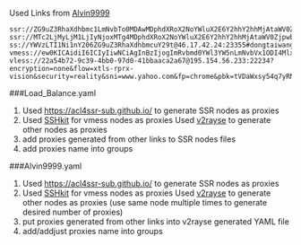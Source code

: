 Used Links from [Alvin9999](https://github.com/Alvin9999/new-pac)
```
ssr://ZG9uZ3RhaXdhbmc1LmNvbTo0MDAwMDphdXRoX2NoYWluX2E6Y2hhY2hhMjAtaWV0Zjp0bHMxLjJfdGlja2V0X2F1dGg6Wkc5dVozUmhhWGRoYm1jdVkyOXQvP29iZnNwYXJhbT0mcmVtYXJrcz1aRzl1WjNSaGFYZGhibWN1WTI5dDVyU2I1cDJKNTUtMg
ssr://MTc2LjMyLjM1LjIyNjoxMTg4MDphdXRoX2NoYWluX2E6Y2hhY2hhMjAtaWV0ZjpwbGFpbjpaRzl1WjNSaGFYZGhibWN1WTI5dC8_b2Jmc3BhcmFtPSZyZW1hcmtzPVpHOXVaM1JoYVhkaGJtY3VZMjl0Nkk2cjVwYXY1NmVS
ss://YWVzLTI1Ni1nY206ZG9uZ3RhaXdhbmcuY29t@46.17.42.24:23355#dongtaiwang.com%E8%8A%82%E7%82%B9ss
vmess://ew0KICAidiI6ICIyIiwNCiAgInBzIjogImRvbmd0YWl3YW5nLmNvbVx1ODI4Mlx1NzBCOTEiLA0KICAiYWRkIjogIjE4NS4yMi4xNTMuNzMiLA0KICAicG9ydCI6ICIxNzYzNSIsDQogICJpZCI6ICJhZjdmMDdkYy1kNzI2LTRiMWUtOTY3ZC1kYmI2YzU5NDk5OWYiLA0KICAiYWlkIjogIjAiLA0KICAic2N5IjogImF1dG8iLA0KICAibmV0IjogIndzIiwNCiAgInR5cGUiOiAibm9uZSIsDQogICJob3N0IjogInd3dy5iaW5nLmNvbSIsDQogICJwYXRoIjogImdpdGh1Yi5jb20vQWx2aW45OTk5IiwNCiAgInRscyI6ICIiLA0KICAic25pIjogIiIsDQogICJhbHBuIjogIiIsDQogICJmcCI6ICIiDQp9
vless://22a54b72-9c39-4bb0-97d0-41bbaaca2a67@195.154.56.233:22234?encryption=none&flow=xtls-rprx-vision&security=reality&sni=www.yahoo.com&fp=chrome&pbk=tVDaWxsy54q7yRNRdJ718Gyt2HDoh_3R2y_PX22hhjM&sid=95c93be9&type=tcp&headerType=none#dongtaiwang.com%E8%8A%82%E7%82%B92
```

###Load_Balance.yaml
1. Used https://acl4ssr-sub.github.io/ to generate SSR nodes as proxies
2. Used [SSHkit](https://sshkit.com/subconverter/) for vmess nodes as proxies
Used [v2rayse](https://v2rayse.com/node-convert) to generate other nodes as proxies
3. add proxies generated from other links to SSR nodes files
4. add proxies name into groups 

###Alvin9999.yaml
1. Used https://acl4ssr-sub.github.io/ to generate SSR nodes as proxies
2. Used [SSHkit](https://sshkit.com/subconverter/) for vmess nodes as proxies
Used [v2rayse](https://v2rayse.com/node-convert) to generate other nodes as proxies (use same node multiple times to generate desired number of proxies)
3. put proxies generated from other links into v2rayse generated YAML file
4. add/addjust proxies name into groups 
